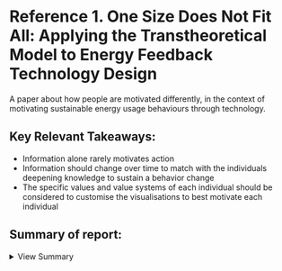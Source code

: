 # Reference 1. One Size Does Not Fit All: Applying the Transtheoretical Model to Energy Feedback Technology Design

A paper about how people are motivated differently, in the context of motivating sustainable energy usage behaviours through technology.

## Key Relevant Takeaways:
  - Information alone rarely motivates action
  - Information should change over time to match with the individuals deepening knowledge to sustain a behavior change
  - The specific values and value systems of each individual should be considered to customise the visualisations to best motivate each individual

## Summary of report:

<details><summary>View Summary</summary>

#### One approach to motivation is providing real-time, continuous feedback
  - Feedback can be presented in different ways, e.g.:
    - Raw data
    - Personal cost
    - Environmental impact
  - But this approach is limited as they provide the same feedback to differently motivated individuals, at different stages of readiness, willingness and ableness to change. 
  - Unless the user is already motivated, feedback only informs but doesn't necessarily motivate action.

#### Transtheoretical model (stages of change):
Intentional behavior change occurs as a process:
  1. *Precontemplation* (Unaware or unwilling)
  2. *Contemplation* (Acknowledging behaviour is a problem, open to information, but may be far from making an actual commitment)
  3. *Preparation* (Aims to develop and commit to a plan)
  5. *Action* (Overtly modifying behaviour)
  6. *Maintenance, Relapse, Recycling* (Sustain behavior change)

#### Durability of behaviour change 
Durability = behavior that is self sustaining without the need for repeated interventions. To achieve this, intrinsically motivated behaviour is ideal:
  - Intrisic motivation: Doing an activity for its inherent satisfactions rather than for some seperable consequence

#### Commonly-used motivation techniques

  - Information model
    - Provides information to a problem; why it is a problem, and action steps to solve the problem
  - Positive reinforcement
    - Response is followed by the addition of a reinforcing stimulus
    - Increases likelihood that response will be repeated in similar situations.
  - Elaboration Likelihood Model
    - Proposes two routes of cognitive processing
      1. Logic, rationale, and quality of the argument
      2. Emotional persuasion, influenced by factors unrelated to the argument's validity

#### Information, Rational-Economic and Attitude Models:
  - Provide complex feedback visualizations and trends over days to months
  - Also action steps to improve behavior <br>
But limitations:
  1. **Information alone rarely motivates action**
  2. Humans have a psychological tendency to avoid non-supportive information, and may discount information that contradicts their current behaviors
  
This model can be very effective in the *preparation* and *action* stages. Also can be effective in the *maintenance* stage if the **information changes over time to match with the individuals deepening knowledge**.
  
#### Positive Reinforcement, Emotional Persuasion and Values
  Example app - Ubigreen (transportation behaviors)
  - Uses a series of emotionally persuasive icons as positive reinforcement, as behaviour gets greener, icons progress further (ecosystem improves)
  - Icons also represent auxillary benefits (e.g. piggybank - money)
  - An improvement would be to consider the specific values and value systems of each individual, e.g. person A values exercise and fitness over money, so visualisation can provide personalised feedback
  - Limitation: extrinsic nature of positive iconic reinforcement
    - Viewed as a game
    - Negatively impacts intrinsic motivation
    - May lead to less durable behavior change
    - Target demographic should influence design, e.g. Ubigreen was targeted at already very green individuals, so more likely in the *action* or *maintenance* stages of TTM, where intrinsic motivation is required for long-term success.
  
### Best motivational framework
  
#### Precontemplation:
  Goal: Present information in moderation for individuals to acknowledge their current behavior as problematic
  - Personalised feedback that acknowledges benefits and consequences of individuals behaviour, presented in relation to what the specific individual values
  - Provide personalised feedback of a variety of small energy actions that would have a positive impact on their behaviour
  
### Contemplation:
  Goal: Tip balance in favour of change
  - Provide personal feedback on the pros of improving behaviour emphasizing improvement to quality of life in relation to what they value
  - Remind individuals of their new attitude (improving behaviour) and inform them of the discrepancy between their attitude and the corresponding behaviour, and encourage change.
  - Provide encouragement for small energy actions to encourage larger actions in the future
  - Link the technology to a community and encourage the individual to browse and read information of the experiences of other users in the community
  
  

  </details>
